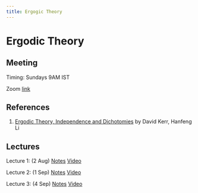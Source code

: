 ```yaml
---
title: Ergogic Theory
---
```


# Ergodic Theory


## Meeting

Timing: Sundays 9AM IST

Zoom [link](https://illinois.zoom.us/j/91576658157?pwd=TEJFUFg5YnBYeDFxd2FIVGZXeXRJdz09)

## References

1. [Ergodic Theory, Independence and Dichotomies](https://www.springer.com/gp/book/9783319498454) by David Kerr, Hanfeng Li

## Lectures

Lecture 1: (2 Aug) [Notes](pdf/lec1.pdf) [Video](https://youtu.be/SD-92Wh_6zU)

Lecture 2: (1 Sep) [Notes](pdf/lec2.pdf) [Video](https://youtu.be/VrDH81jex7E)

Lecture 3: (4 Sep) [Notes](pdf/lec3.pdf) [Video](https://youtu.be/HFW7n2dzf0A)
